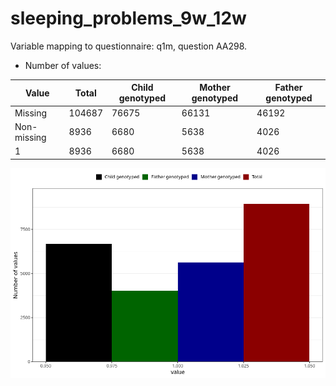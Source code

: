 # sleeping_problems_9w_12w
Variable mapping to questionnaire: q1m, question AA298.
- Number of values:

| Value | Total | Child genotyped | Mother genotyped | Father genotyped |
| ----- | ----- | --------------- | ---------------- | ---------------- |
| Missing | 104687 | 76675 | 66131 | 46192 |
| Non-missing | 8936 | 6680 | 5638 | 4026 |
| 1 | 8936 | 6680 | 5638 | 4026 |



![](sleeping_problems_9w_12w_n.png)



